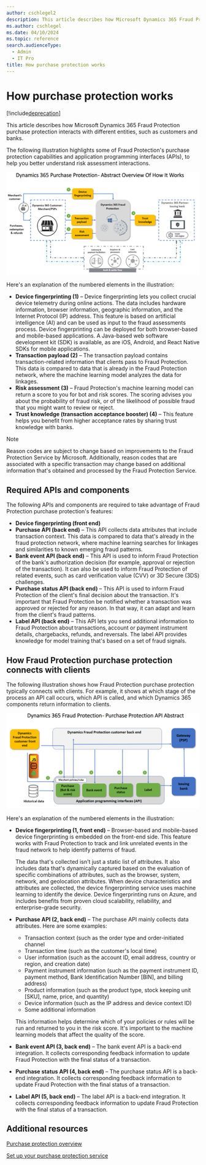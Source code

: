 ```yaml
---
author: cschlegel2
description: This article describes how Microsoft Dynamics 365 Fraud Protection purchase protection interacts with different entities, such as customers and banks.
ms.author: cschlegel
ms.date: 04/10/2024
ms.topic: reference
search.audienceType:
  - Admin
  - IT Pro
title: How purchase protection works 
---
```


# How purchase protection works 

[!include[deprecation](includes/deprecation.md)]

This article describes how Microsoft Dynamics 365 Fraud Protection purchase protection interacts with different entities, such as customers and banks.

The following illustration highlights some of Fraud Protection's purchase protection capabilities and application programming interfaces (APIs), to help you better understand risk assessment interactions.

![Overview of how Fraud Protection purchase protection works.](media/pp-architecture-abstract1.png)

Here's an explanation of the numbered elements in the illustration:

- **Device fingerprinting (1)** – Device fingerprinting lets you collect crucial device telemetry during online actions. The data includes hardware information, browser information, geographic information, and the Internet Protocol (IP) address. This feature is based on artificial intelligence (AI) and can be used as input to the fraud assessments process. Device fingerprinting can be deployed for both browser-based and mobile-based applications. A Java-based web software development kit (SDK) is available, as are iOS, Android, and React Native SDKs for mobile applications.
- **Transaction payload (2)** – The transaction payload contains transaction-related information that clients pass to Fraud Protection. This data is compared to data that is already in the Fraud Protection network, where the machine learning model analyzes the data for linkages. 
- **Risk assessment (3)** – Fraud Protection's machine learning model can return a score to you for bot and risk scores. The scoring advises you about the probability of fraud risk, or of the likelihood of possible fraud that you might want to review or reject. 
- **Trust knowledge (transaction acceptance booster) (4)** – This feature helps you benefit from higher acceptance rates by sharing trust knowledge with banks.

> [!NOTE]
> Reason codes are subject to change based on improvements to the Fraud Protection Service by Microsoft. Additionally, reason codes that are associated with a specific transaction may change based on additional information that's obtained and processed by the Fraud Protection Service.

## Required APIs and components

The following APIs and components are required to take advantage of Fraud Protection purchase protection's features:

- **Device fingerprinting (front end)**<!-- – Device fingerprinting lets you collect crucial device telemetry during online actions. The data includes hardware information, browser information, geographic information, and the IP address. This feature is based on AI and can be used as input to the fraud assessments process. It can be deployed for both browser-based and mobile-based applications. A Java-based web SDK is available, as are iOS, Android, and React Native SDKs for mobile applications.-->
- **Purchase API (back end)** – This API collects data attributes that include transaction context. This data is compared to data that's already in the fraud protection network, where machine learning searches for linkages and similarities to known emerging fraud patterns.
- **Bank event API (back end)** – This API is used to inform Fraud Protection of the bank's authorization decision (for example, approval or rejection of the transaction). It can also be used to inform Fraud Protection of related events, such as card verification value (CVV) or 3D Secure (3DS) challenges. 
- **Purchase status API (back end)** – This API is used to inform Fraud Protection of the client's final decision about the transaction. It's important that Fraud Protection be notified whether a transaction was approved or rejected for any reason. In that way, it can adapt and learn from the client's fraud patterns. 
- **Label API (back end)** – This API lets you send additional information to Fraud Protection about transactions, account or payment instrument details, chargebacks, refunds, and reversals. The label API provides knowledge for model training that's based on a set of fraud signals.

## How Fraud Protection purchase protection connects with clients

The following illustration shows how Fraud Protection purchase protection typically connects with clients. For example, it shows at which stage of the process an API call occurs, which API is called, and which Dynamics 365 components return information to clients.

![How Fraud Protection purchase protection typically connects with clients.](media/pp-architecture-api-abstract.png)

Here's an explanation of the numbered elements in the illustration:

- **Device fingerprinting (1, front end)** – Browser-based and mobile-based device fingerprinting is embedded on the front-end side. This feature works with Fraud Protection to track and link unrelated events in the fraud network to help identify patterns of fraud.

    The data that's collected isn't just a static list of attributes. It also includes data that's dynamically captured based on the evaluation of specific combinations of attributes, such as the browser, system, network, and geolocation attributes. When device characteristics and attributes are collected, the device fingerprinting service uses machine learning to identify the device. Device fingerprinting runs on Azure, and includes benefits from proven cloud scalability, reliability, and enterprise-grade security.   

- **Purchase API (2, back end)** – The purchase API mainly collects data attributes. Here are some examples:

    - Transaction context (such as the order type and order-initiated channel
    - Transaction time (such as the customer's local time)
    - User information (such as the account ID, email address, country or region, and creation date)
    - Payment instrument information (such as the payment instrument ID, payment method, Bank Identification Number \[BIN\], and billing address)
    - Product information (such as the product type, stock keeping unit \[SKU\], name, price, and quantity)
    - Device information (such as the IP address and device context ID)
    - Some additional information

    This information helps determine which of your policies or rules will be run and returned to you in the risk score. It's important to the machine learning models that affect the quality of the score.

- **Bank event API (3, back end)** – The bank event API is a back-end integration. It collects corresponding feedback information to update Fraud Protection with the final status of a transaction. 
- **Purchase status API (4, back end)** – The purchase status API is a back-end integration. It collects corresponding feedback information to update Fraud Protection with the final status of a transaction. 
- **Label API (5, back end)** – The label API is a back-end integration. It collects corresponding feedback information to update Fraud Protection with the final status of a transaction.

## Additional resources

[Purchase protection overview](purchase-protection.md)

[Set up your purchase protection service](promocode-set-up-purchase-protection.md)
